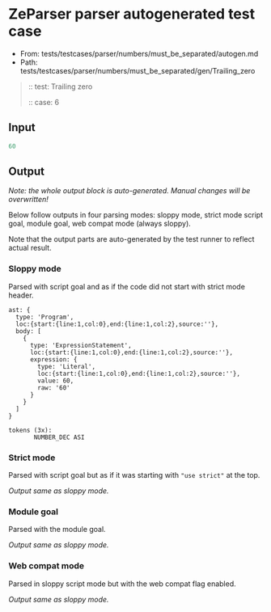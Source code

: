 # ZeParser parser autogenerated test case

- From: tests/testcases/parser/numbers/must_be_separated/autogen.md
- Path: tests/testcases/parser/numbers/must_be_separated/gen/Trailing_zero

> :: test: Trailing zero
>
> :: case: 6

## Input


`````js
60
`````

## Output

_Note: the whole output block is auto-generated. Manual changes will be overwritten!_

Below follow outputs in four parsing modes: sloppy mode, strict mode script goal, module goal, web compat mode (always sloppy).

Note that the output parts are auto-generated by the test runner to reflect actual result.

### Sloppy mode

Parsed with script goal and as if the code did not start with strict mode header.

`````
ast: {
  type: 'Program',
  loc:{start:{line:1,col:0},end:{line:1,col:2},source:''},
  body: [
    {
      type: 'ExpressionStatement',
      loc:{start:{line:1,col:0},end:{line:1,col:2},source:''},
      expression: {
        type: 'Literal',
        loc:{start:{line:1,col:0},end:{line:1,col:2},source:''},
        value: 60,
        raw: '60'
      }
    }
  ]
}

tokens (3x):
       NUMBER_DEC ASI
`````

### Strict mode

Parsed with script goal but as if it was starting with `"use strict"` at the top.

_Output same as sloppy mode._

### Module goal

Parsed with the module goal.

_Output same as sloppy mode._

### Web compat mode

Parsed in sloppy script mode but with the web compat flag enabled.

_Output same as sloppy mode._
